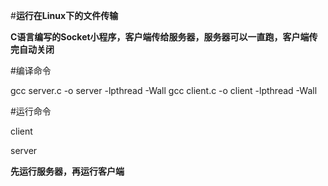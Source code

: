 #**运行在Linux下的文件传输**

**C语言编写的Socket小程序，客户端传给服务器，服务器可以一直跑，客户端传完自动关闭**

#编译命令

 gcc server.c -o server -lpthread -Wall
 gcc client.c -o client -lpthread -Wall

#运行命令

client  <IP>  <port>  <filename>

server  <port> 

**先运行服务器，再运行客户端**

